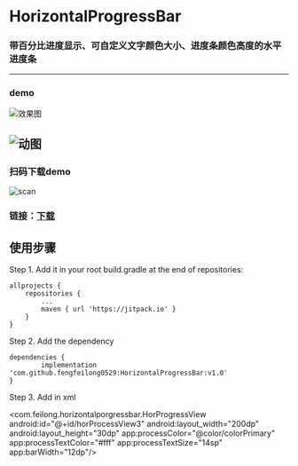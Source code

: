 # HorizontalProgressBar
### 带百分比进度显示、可自定义文字颜色大小、进度条颜色高度的水平进度条
---
### demo
![效果图](https://github.com/fengfeilong0529/HorizontalProgressBar/blob/master/pics/HorProgressBar.png "feilong")

![动图](https://github.com/fengfeilong0529/HorizontalProgressBar/blob/master/pics/Animation.gif "feilong")
---
### 扫码下载demo
![scan](https://github.com/fengfeilong0529/HorizontalProgressBar/blob/master/pics/%E4%B8%8B%E8%BD%BD.png "feilong")
### 链接：[下载](https://fir.im/ypgc)

## 使用步骤
Step 1. Add it in your root build.gradle at the end of repositories:

	allprojects {
		repositories {
			...
			maven { url 'https://jitpack.io' }
		}
	}
Step 2. Add the dependency

	dependencies {
	        implementation 'com.github.fengfeilong0529:HorizontalProgressBar:v1.0'
	}
  
Step 3. Add in xml

 <com.feilong.horizontalporgressbar.HorProgressView
        android:id="@+id/horProcessView3"
        android:layout_width="200dp"
        android:layout_height="30dp"
        app:processColor="@color/colorPrimary"
        app:processTextColor="#fff"
        app:processTextSize="14sp"
        app:barWidth="12dp"/>

        


